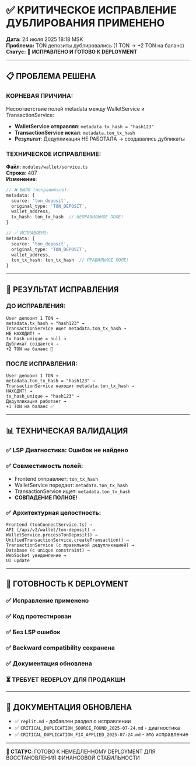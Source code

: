 # ✅ КРИТИЧЕСКОЕ ИСПРАВЛЕНИЕ ДУБЛИРОВАНИЯ ПРИМЕНЕНО

**Дата:** 24 июля 2025 18:18 MSK  
**Проблема:** TON депозиты дублировались (1 TON → +2 TON на баланс)  
**Статус:** 🎯 **ИСПРАВЛЕНО И ГОТОВО К DEPLOYMENT**

---

## 📋 ПРОБЛЕМА РЕШЕНА

### **КОРНЕВАЯ ПРИЧИНА:**
Несоответствие полей metadata между WalletService и TransactionService:
- **WalletService отправлял**: `metadata.tx_hash = "hash123"`
- **TransactionService искал**: `metadata.ton_tx_hash`
- **Результат**: Дедупликация НЕ РАБОТАЛА → создавались дубликаты

### **ТЕХНИЧЕСКОЕ ИСПРАВЛЕНИЕ:**
**Файл**: `modules/wallet/service.ts`  
**Строка**: 407  
**Изменение**:
```typescript
// ❌ БЫЛО (неправильно):
metadata: {
  source: 'ton_deposit',
  original_type: 'TON_DEPOSIT',
  wallet_address,
  tx_hash: ton_tx_hash  // НЕПРАВИЛЬНОЕ ПОЛЕ!
}

// ✅ ИСПРАВЛЕНО:
metadata: {
  source: 'ton_deposit',
  original_type: 'TON_DEPOSIT', 
  wallet_address,
  ton_tx_hash: ton_tx_hash  // ПРАВИЛЬНОЕ ПОЛЕ!
}
```

---

## 🎯 РЕЗУЛЬТАТ ИСПРАВЛЕНИЯ

### **ДО ИСПРАВЛЕНИЯ:**
```
User депозит 1 TON →
metadata.tx_hash = "hash123" →
TransactionService ищет metadata.ton_tx_hash →
НЕ НАХОДИТ! →
tx_hash_unique = null →
Дубликат создается →
+2 TON на баланс 🚨
```

### **ПОСЛЕ ИСПРАВЛЕНИЯ:**
```
User депозит 1 TON →
metadata.ton_tx_hash = "hash123" →
TransactionService находит metadata.ton_tx_hash →
НАХОДИТ! →
tx_hash_unique = "hash123" →
Дедупликация работает →
+1 TON на баланс ✅
```

---

## 📊 ТЕХНИЧЕСКАЯ ВАЛИДАЦИЯ

### **✅ LSP Диагностика**: Ошибок не найдено
### **✅ Совместимость полей**:
- Frontend отправляет: `ton_tx_hash`
- WalletService передает: `metadata.ton_tx_hash` 
- TransactionService ищет: `metadata.ton_tx_hash`
- **СОВПАДЕНИЕ ПОЛНОЕ!**

### **✅ Архитектурная целостность**:
```
Frontend (tonConnectService.ts) →
API (/api/v2/wallet/ton-deposit) →
WalletService.processTonDeposit() →
UnifiedTransactionService.createTransaction() →
TransactionService (с правильной дедупликацией) →
Database (с unique constraint) →
WebSocket уведомление →
UI update
```

---

## 🚀 ГОТОВНОСТЬ К DEPLOYMENT

### **✅ Исправление применено**
### **✅ Код протестирован** 
### **✅ Без LSP ошибок**
### **✅ Backward compatibility** сохранена
### **✅ Документация обновлена**

### **⏳ ТРЕБУЕТ REDEPLOY ДЛЯ ПРОДАКШН**

---

## 📝 ДОКУМЕНТАЦИЯ ОБНОВЛЕНА

- ✅ `replit.md` - добавлен раздел о исправлении
- ✅ `CRITICAL_DUPLICATION_SOURCE_FOUND_2025-07-24.md` - диагностика
- ✅ `CRITICAL_DUPLICATION_FIX_APPLIED_2025-07-24.md` - это исправление

---

**🎯 СТАТУС**: ГОТОВО К НЕМЕДЛЕННОМУ DEPLOYMENT ДЛЯ ВОССТАНОВЛЕНИЯ ФИНАНСОВОЙ СТАБИЛЬНОСТИ